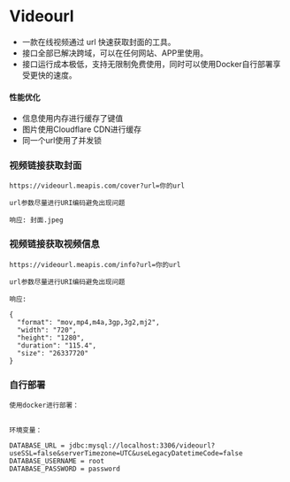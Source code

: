 # Videourl

* 一款在线视频通过 url 快速获取封面的工具。
* 接口全部已解决跨域，可以在任何网站、APP里使用。
* 接口运行成本极低，支持无限制免费使用，同时可以使用Docker自行部署享受更快的速度。

#### 性能优化

- 信息使用内存进行缓存了键值
- 图片使用Cloudflare CDN进行缓存
- 同一个url使用了并发锁

### 视频链接获取封面

```base
https://videourl.meapis.com/cover?url=你的url

url参数尽量进行URI编码避免出现问题

响应: 封面.jpeg
```

### 视频链接获取视频信息

```base
https://videourl.meapis.com/info?url=你的url

url参数尽量进行URI编码避免出现问题

响应: 

{
  "format": "mov,mp4,m4a,3gp,3g2,mj2",
  "width": "720",
  "height": "1280",
  "duration": "115.4",
  "size": "26337720"
}
```

### 自行部署

```aiignore
使用docker进行部署：


环境变量：

DATABASE_URL = jdbc:mysql://localhost:3306/videourl?useSSL=false&serverTimezone=UTC&useLegacyDatetimeCode=false
DATABASE_USERNAME = root
DATABASE_PASSWORD = password
```